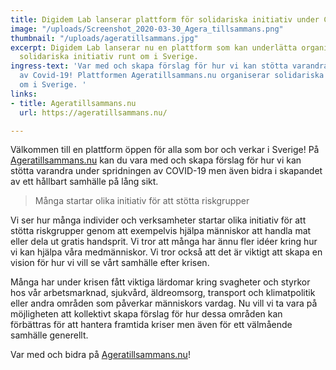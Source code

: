```yaml
---
title: Digidem Lab lanserar plattform för solidariska initiativ under Corona-krisen
image: "/uploads/Screenshot_2020-03-30_Agera_tillsammans.png"
thumbnail: "/uploads/ageratillsammans.jpg"
excerpt: Digidem Lab lanserar nu en plattform som kan underlätta organiseringen av
  solidariska initiativ runt om i Sverige.
ingress-text: 'Var med och skapa förslag för hur vi kan stötta varandra under spridningen
  av Covid-19! Plattformen Ageratillsammans.nu organiserar solidariska initiativ runt
  om i Sverige. '
links:
- title: Ageratillsammans.nu
  url: https://ageratillsammans.nu/

---
```

Välkommen till en plattform öppen för alla som bor och verkar i Sverige! På [Ageratillsammans.nu](https://ageratillsammans.nu/ "Ageratillsammans.nu") kan du vara med och skapa förslag för hur vi kan stötta varandra under spridningen av COVID-19 men även bidra i skapandet av ett hållbart samhälle på lång sikt.

> Många startar olika initiativ för att stötta riskgrupper

Vi ser hur många individer och verksamheter startar olika initiativ för att stötta riskgrupper genom att exempelvis hjälpa människor att handla mat eller dela ut gratis handsprit. Vi tror att många har ännu fler idéer kring hur vi kan hjälpa våra medmänniskor. Vi tror också att det är viktigt att skapa en vision för hur vi vill se vårt samhälle efter krisen.

Många har under krisen fått viktiga lärdomar kring svagheter och styrkor hos vår arbetsmarknad, sjukvård, äldreomsorg, transport och klimatpolitik eller andra områden som påverkar människors vardag. Nu vill vi ta vara på möjligheten att kollektivt skapa förslag för hur dessa områden kan förbättras för att hantera framtida kriser men även för ett välmående samhälle generellt.

Var med och bidra på [Ageratillsammans.nu](https://ageratillsammans.nu/ "Ageratillsammans.nu")!
